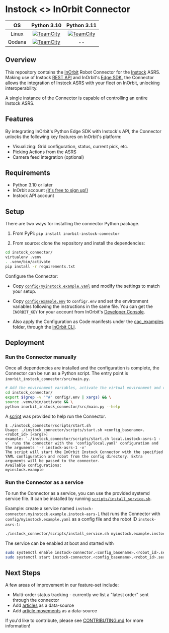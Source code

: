 # Instock <> InOrbit Connector


|   OS   |                                                                                                                                                                      Python 3.10                                                                                                                                                                      |                                                                                                                                                                      Python 3.11                                                                                                                                                                      |
|:------:|:-----------------------------------------------------------------------------------------------------------------------------------------------------------------------------------------------------------------------------------------------------------------------------------------------------------------------------------------------------:|:-----------------------------------------------------------------------------------------------------------------------------------------------------------------------------------------------------------------------------------------------------------------------------------------------------------------------------------------------------:|
| Linux  | [![TeamCity](https://inorbit.teamcity.com/app/rest/builds/buildType:id:Engineering_Development_Connectors_InorbitInstockConnector_LinuxPython310QualityCheck/statusIcon.svg)](https://inorbit.teamcity.com/buildConfiguration/Engineering_Development_Connectors_InorbitInstockConnector_LinuxPython310QualityCheck?branch=%3Cdefault%3E&mode=builds) | [![TeamCity](https://inorbit.teamcity.com/app/rest/builds/buildType:id:Engineering_Development_Connectors_InorbitInstockConnector_LinuxPython311QualityCheck/statusIcon.svg)](https://inorbit.teamcity.com/buildConfiguration/Engineering_Development_Connectors_InorbitInstockConnector_LinuxPython311QualityCheck?branch=%3Cdefault%3E&mode=builds) |
| Qodana |    [![TeamCity](https://inorbit.teamcity.com/app/rest/builds/buildType:id:Engineering_Development_Connectors_InorbitInstockConnector_QodanaLinuxQualityCheck/statusIcon.svg)](https://inorbit.teamcity.com/buildConfiguration/Engineering_Development_Connectors_InorbitInstockConnector_QodanaLinuxQualityCheck?branch=%3Cdefault%3E&mode=builds)    |                                                                                                                                                                          --                                                                                                                                                                           |


## Overview

This repository contains the [InOrbit](https://inorbit.ai/) Robot Connector for the [Instock](https://instock.com) ASRS.
Making use of Instock [REST API](https://instock.com/en/docs/api/) and InOrbit's
[Edge SDK](https://developer.inorbit.ai/docs#edge-sdk), the Connector allows the integration of Instock ASRS with your
fleet on InOrbit, unlocking interoperability.

A single instance of the Connector is capable of controlling an entire Instock ASRS.

## Features

By integrating InOrbit's Python Edge SDK with Instock's API, the Connector unlocks the following key features on
InOrbit's platform:

- Visualizing: Grid configuration, status, current pick, etc.
- Picking Actions from the ASRS
- Camera feed integration (optional)

## Requirements

- Python 3.10 or later
- InOrbit account [(it's free to sign up!)](https://control.inorbit.ai)
- Instock API account

## Setup

There are two ways for installing the connector Python package.

1. From PyPi: `pip install inorbit-instock-connector`

2. From source: clone the repository and install the dependencies:

```bash
cd instock_connector/
virtualenv .venv
. .venv/bin/activate
pip install -r requirements.txt
```

Configure the Connector:

- Copy [`config/myinstock.example.yaml`](config/myinstock.example.yaml) and modify the settings to match your setup.

- Copy [`config/example.env`](config/example.env) to `config/.env` and set the environment variables following the instructions in the same
  file. You can get the `INORBIT_KEY` for your account from InOrbit's
  [Developer Console](https://developer.inorbit.ai/docs#configuring-environment-variables).

- Also apply the Configuration as Code manifests under the [cac_examples](cac_examples) folder, through the
  [InOrbit CLI](https://developer.inorbit.ai/docs#using-the-inorbit-cli).

## Deployment

### Run the Connector manually

Once all dependencies are installed and the configuration is complete, the Connector can be run as a Python script. The entry point is `inorbit_instock_connector/src/main.py`.

```bash
# Add the environment variables, activate the virtual environment and run the Connector
cd instock_connector/
export $(grep -v '^#' config/.env | xargs) && \
source .venv/bin/activate && \
python inorbit_instock_connector/src/main.py --help
```

A [script](scripts/start.sh) was provided to help run the Connector.

```
$ ./instock_connector/scripts/start.sh
Usage: ./instock_connector/scripts/start.sh <config_basename>.<robot_id> [<args>]
example: `./instock_connector/scripts/start.sh local.instock-asrs-1 -v` runs the connector with the 'config/local.yaml' configuration and the arguments '-r instock-asrs-1 -v'
The script will start the InOrbit Instock Connector with the specified YAML configuration and robot from the config directory. Extra arguments will be passed to the connector.
Available configurations:
myinstock.example
```

### Run the Connector as a service

To run the Connector as a service, you can use the provided systemd service file. It can be installed by running [`scripts/install_service.sh`](scripts/install_service.sh).

Example: create a service named `instock-connector.myinstock.example.instock-asrs-1` that runs the Connector with `config/myinstock.example.yaml` as a config file and the robot ID `instock-asrs-1`:

```bash
./instock_connector/scripts/install_service.sh myinstock.example.instock-asrs-1
```

The service can be enabled at boot and started with

```bash
sudo systemctl enable instock-connector.<config_basename>.<robot_id>.service
sudo systemctl start instock-connector.<config_basename>.<robot_id>.service
```

## Next Steps

A few areas of improvement in our feature-set include:

- Multi-order status tracking - currently we list a "latest order" sent through the connector
- Add [articles](https://instock.com/en/docs/api/#tag/Articles) as a data-source
- Add [article movements](https://instock.com/en/docs/api/#tag/Moves) as a data-source

If you'd like to contribute, please see [CONTRIBUTING.md](CONTRIBUTING.md) for more information!
